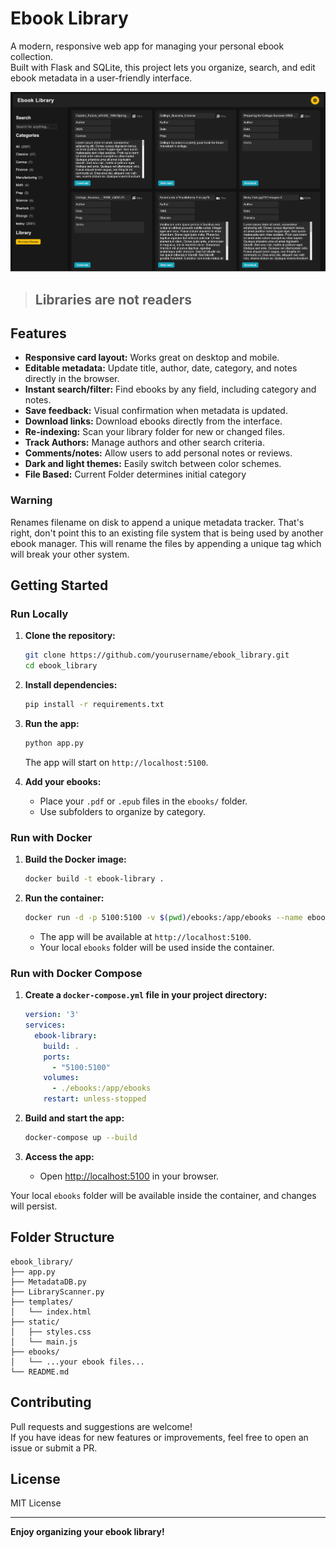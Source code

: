 # Ebook Library

A modern, responsive web app for managing your personal ebook collection.  
Built with Flask and SQLite, this project lets you organize, search, and edit ebook metadata in a user-friendly interface.

![Main UI](screenshots/ebook_library.png)

> ## Libraries are not readers

## Features

- **Responsive card layout:** Works great on desktop and mobile.
- **Editable metadata:** Update title, author, date, category, and notes directly in the browser.
- **Instant search/filter:** Find ebooks by any field, including category and notes.
- **Save feedback:** Visual confirmation when metadata is updated.
- **Download links:** Download ebooks directly from the interface.
- **Re-indexing:** Scan your library folder for new or changed files.
- **Track Authors:** Manage authors and other search criteria.
- **Comments/notes:** Allow users to add personal notes or reviews.
- **Dark and light themes:** Easily switch between color schemes.
- **File Based:** Current Folder determines initial category

### Warning
Renames filename on disk to append a unique metadata tracker. That's right, don't point this to an existing file system that is being used by another ebook manager. This will rename the files by appending a unique tag which will break your other system. 

## Getting Started

### Run Locally

1. **Clone the repository:**
   ```sh
   git clone https://github.com/yourusername/ebook_library.git
   cd ebook_library
   ```

2. **Install dependencies:**
   ```sh
   pip install -r requirements.txt
   ```

3. **Run the app:**
   ```sh
   python app.py
   ```
   The app will start on `http://localhost:5100`.

4. **Add your ebooks:**
   - Place your `.pdf` or `.epub` files in the `ebooks/` folder.
   - Use subfolders to organize by category.

### Run with Docker

1. **Build the Docker image:**
   ```sh
   docker build -t ebook-library .
   ```

2. **Run the container:**
   ```sh
   docker run -d -p 5100:5100 -v $(pwd)/ebooks:/app/ebooks --name ebook-library ebook-library
   ```
   - The app will be available at `http://localhost:5100`.
   - Your local `ebooks` folder will be used inside the container.

### Run with Docker Compose

1. **Create a `docker-compose.yml` file in your project directory:**

    ```yaml
    version: '3'
    services:
      ebook-library:
        build: .
        ports:
          - "5100:5100"
        volumes:
          - ./ebooks:/app/ebooks
        restart: unless-stopped
    ```

2. **Build and start the app:**
    ```sh
    docker-compose up --build
    ```

3. **Access the app:**
    - Open [http://localhost:5100](http://localhost:5100) in your browser.

Your local `ebooks` folder will be available inside the container, and changes will persist.

## Folder Structure

```
ebook_library/
├── app.py
├── MetadataDB.py
├── LibraryScanner.py
├── templates/
│   └── index.html
├── static/
│   ├── styles.css
│   └── main.js
├── ebooks/
│   └── ...your ebook files...
└── README.md
```

## Contributing

Pull requests and suggestions are welcome!  
If you have ideas for new features or improvements, feel free to open an issue or submit a PR.

## License

MIT License

---

**Enjoy organizing your ebook library!**